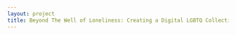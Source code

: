 ```yaml
--- 
layout: project 
title: Beyond The Well of Loneliness: Creating a Digital LGBTQ Collection from the Radclyffe Hall and Una Vincenzo, Lady Troubridge Papers at the Harry Ransom Center
---
```



